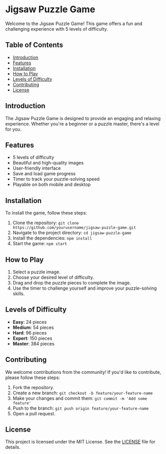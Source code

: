 # Jigsaw Puzzle Game

Welcome to the Jigsaw Puzzle Game! This game offers a fun and challenging experience with 5 levels of difficulty.

## Table of Contents
- [Introduction](#introduction)
- [Features](#features)
- [Installation](#installation)
- [How to Play](#how-to-play)
- [Levels of Difficulty](#levels-of-difficulty)
- [Contributing](#contributing)
- [License](#license)

## Introduction
The Jigsaw Puzzle Game is designed to provide an engaging and relaxing experience. Whether you're a beginner or a puzzle master, there's a level for you.

## Features
- 5 levels of difficulty
- Beautiful and high-quality images
- User-friendly interface
- Save and load game progress
- Timer to track your puzzle-solving speed
- Playable on both mobile and desktop

## Installation
To install the game, follow these steps:
1. Clone the repository: `git clone https://github.com/yourusername/jigsaw-puzzle-game.git`
2. Navigate to the project directory: `cd jigsaw-puzzle-game`
3. Install the dependencies: `npm install`
4. Start the game: `npm start`

## How to Play
1. Select a puzzle image.
2. Choose your desired level of difficulty.
3. Drag and drop the puzzle pieces to complete the image.
4. Use the timer to challenge yourself and improve your puzzle-solving skills.

## Levels of Difficulty
- **Easy**: 24 pieces
- **Medium**: 54 pieces
- **Hard**: 96 pieces
- **Expert**: 150 pieces
- **Master**: 384 pieces

## Contributing
We welcome contributions from the community! If you'd like to contribute, please follow these steps:
1. Fork the repository.
2. Create a new branch: `git checkout -b feature/your-feature-name`
3. Make your changes and commit them: `git commit -m 'Add some feature'`
4. Push to the branch: `git push origin feature/your-feature-name`
5. Open a pull request.

## License
This project is licensed under the MIT License. See the [LICENSE](LICENSE) file for details.
